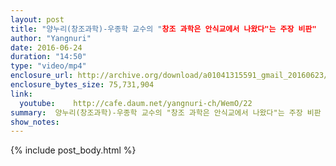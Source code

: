 ```yaml
---
layout: post
title: "양누리(창조과학)-우종학 교수의 "창조 과학은 안식교에서 나왔다"는 주장 비판"
author: "Yangnuri"
date: 2016-06-24
duration: "14:50"
type: "video/mp4"
enclosure_url: http://archive.org/download/a01041315591_gmail_20160623/%EC%9A%B0%EC%A2%85%ED%95%99%20%EA%B5%90%EC%88%98%EC%9D%98%20%EC%B0%BD%EC%A1%B0%20%EA%B3%BC%ED%95%99%EC%9D%80%20%EC%95%88%EC%8B%9D%EA%B5%90%EC%97%90%EC%84%9C%20%EB%82%98%EC%99%94%EB%8B%A4%EB%8A%94%20%EC%A3%BC%EC%9E%A5%20%EB%B9%84%ED%8C%90.mp4
enclosure_bytes_size: 75,731,904       
link:
  youtube:    http://cafe.daum.net/yangnuri-ch/WemO/22
summary:  양누리(창조과학)-우종학 교수의 "창조 과학은 안식교에서 나왔다"는 주장 비판
show_notes:
---
```

{% include post_body.html %}
